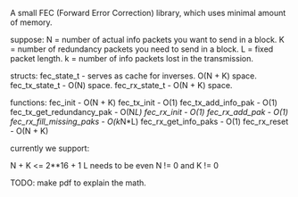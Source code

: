 A small FEC (Forward Error Correction) library, which uses minimal amount of memory.

suppose:
N = number of actual info packets you want to send in a block.
K = number of redundancy packets you need to send in a block.
L = fixed packet length.
k = number of info packets lost in the transmission.

structs:
fec_state_t - serves as cache for inverses. O(N + K) space.
fec_tx_state_t - O(N) space.
fec_rx_state_t - O(N + K) space.

functions:
fec_init - O(N + K)
fec_tx_init - O(1)
fec_tx_add_info_pak - O(1)
fec_tx_get_redundancy_pak - O(N*L)
fec_rx_init - O(1)
fec_rx_add_pak - O(1)
fec_rx_fill_missing_paks - O(k*N*L)
fec_rx_get_info_paks - O(1)
fec_rx_reset - O(N + K)

currently we support:

N + K <= 2**16 + 1
L needs to be even
N != 0 and K != 0

TODO: make pdf to explain the math.
